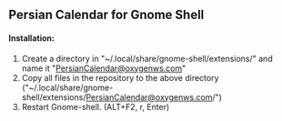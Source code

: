 ## Persian Calendar for Gnome Shell
#### Installation:

1. Create a directory in "~/.local/share/gnome-shell/extensions/" and name it "PersianCalendar@oxygenws.com"
2. Copy all files in the repository to the above directory ("~/.local/share/gnome-shell/extensions/PersianCalendar@oxygenws.com/")
3. Restart Gnome-shell. (ALT+F2, r, Enter)
